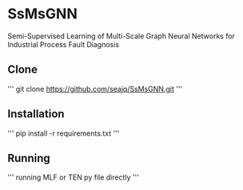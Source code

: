 # SsMsGNN

Semi-Supervised Learning of Multi-Scale Graph Neural Networks for Industrial Process Fault Diagnosis

## Clone

'''
 git clone https://github.com/seajq/SsMsGNN.git
'''
 
## Installation

'''
 pip install -r requirements.txt
'''


## Running

'''
  running MLF or TEN py file directly
'''

